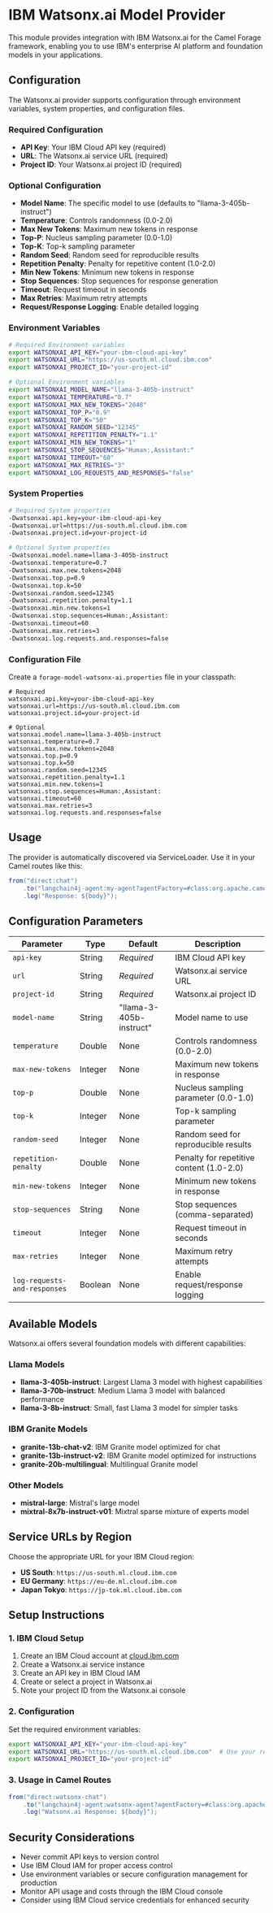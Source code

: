 # IBM Watsonx.ai Model Provider

This module provides integration with IBM Watsonx.ai for the Camel Forage framework, enabling you to use IBM's enterprise AI platform and foundation models in your applications.

## Configuration

The Watsonx.ai provider supports configuration through environment variables, system properties, and configuration files.

### Required Configuration

- **API Key**: Your IBM Cloud API key (required)
- **URL**: The Watsonx.ai service URL (required)
- **Project ID**: Your Watsonx.ai project ID (required)

### Optional Configuration

- **Model Name**: The specific model to use (defaults to "llama-3-405b-instruct")
- **Temperature**: Controls randomness (0.0-2.0)
- **Max New Tokens**: Maximum new tokens in response
- **Top-P**: Nucleus sampling parameter (0.0-1.0)
- **Top-K**: Top-k sampling parameter
- **Random Seed**: Random seed for reproducible results
- **Repetition Penalty**: Penalty for repetitive content (1.0-2.0)
- **Min New Tokens**: Minimum new tokens in response
- **Stop Sequences**: Stop sequences for response generation
- **Timeout**: Request timeout in seconds
- **Max Retries**: Maximum retry attempts
- **Request/Response Logging**: Enable detailed logging

### Environment Variables

```bash
# Required Environment variables
export WATSONXAI_API_KEY="your-ibm-cloud-api-key"
export WATSONXAI_URL="https://us-south.ml.cloud.ibm.com"
export WATSONXAI_PROJECT_ID="your-project-id"

# Optional Environment variables
export WATSONXAI_MODEL_NAME="llama-3-405b-instruct"
export WATSONXAI_TEMPERATURE="0.7"
export WATSONXAI_MAX_NEW_TOKENS="2048"
export WATSONXAI_TOP_P="0.9"
export WATSONXAI_TOP_K="50"
export WATSONXAI_RANDOM_SEED="12345"
export WATSONXAI_REPETITION_PENALTY="1.1"
export WATSONXAI_MIN_NEW_TOKENS="1"
export WATSONXAI_STOP_SEQUENCES="Human:,Assistant:"
export WATSONXAI_TIMEOUT="60"
export WATSONXAI_MAX_RETRIES="3"
export WATSONXAI_LOG_REQUESTS_AND_RESPONSES="false"
```

### System Properties

```bash
# Required System properties
-Dwatsonxai.api.key=your-ibm-cloud-api-key
-Dwatsonxai.url=https://us-south.ml.cloud.ibm.com
-Dwatsonxai.project.id=your-project-id

# Optional System properties
-Dwatsonxai.model.name=llama-3-405b-instruct
-Dwatsonxai.temperature=0.7
-Dwatsonxai.max.new.tokens=2048
-Dwatsonxai.top.p=0.9
-Dwatsonxai.top.k=50
-Dwatsonxai.random.seed=12345
-Dwatsonxai.repetition.penalty=1.1
-Dwatsonxai.min.new.tokens=1
-Dwatsonxai.stop.sequences=Human:,Assistant:
-Dwatsonxai.timeout=60
-Dwatsonxai.max.retries=3
-Dwatsonxai.log.requests.and.responses=false
```

### Configuration File

Create a `forage-model-watsonx-ai.properties` file in your classpath:

```properties
# Required
watsonxai.api.key=your-ibm-cloud-api-key
watsonxai.url=https://us-south.ml.cloud.ibm.com
watsonxai.project.id=your-project-id

# Optional
watsonxai.model.name=llama-3-405b-instruct
watsonxai.temperature=0.7
watsonxai.max.new.tokens=2048
watsonxai.top.p=0.9
watsonxai.top.k=50
watsonxai.random.seed=12345
watsonxai.repetition.penalty=1.1
watsonxai.min.new.tokens=1
watsonxai.stop.sequences=Human:,Assistant:
watsonxai.timeout=60
watsonxai.max.retries=3
watsonxai.log.requests.and.responses=false
```

## Usage

The provider is automatically discovered via ServiceLoader. Use it in your Camel routes like this:

```java
from("direct:chat")
    .to("langchain4j-agent:my-agent?agentFactory=#class:org.apache.camel.forage.agent.factory.DefaultAgentFactory")
    .log("Response: ${body}");
```

## Configuration Parameters

| Parameter | Type | Default | Description |
|-----------|------|---------|-------------|
| `api-key` | String | *Required* | IBM Cloud API key |
| `url` | String | *Required* | Watsonx.ai service URL |
| `project-id` | String | *Required* | Watsonx.ai project ID |
| `model-name` | String | "llama-3-405b-instruct" | Model name to use |
| `temperature` | Double | None | Controls randomness (0.0-2.0) |
| `max-new-tokens` | Integer | None | Maximum new tokens in response |
| `top-p` | Double | None | Nucleus sampling parameter (0.0-1.0) |
| `top-k` | Integer | None | Top-k sampling parameter |
| `random-seed` | Integer | None | Random seed for reproducible results |
| `repetition-penalty` | Double | None | Penalty for repetitive content (1.0-2.0) |
| `min-new-tokens` | Integer | None | Minimum new tokens in response |
| `stop-sequences` | String | None | Stop sequences (comma-separated) |
| `timeout` | Integer | None | Request timeout in seconds |
| `max-retries` | Integer | None | Maximum retry attempts |
| `log-requests-and-responses` | Boolean | None | Enable request/response logging |

## Available Models

Watsonx.ai offers several foundation models with different capabilities:

### Llama Models
- **llama-3-405b-instruct**: Largest Llama 3 model with highest capabilities
- **llama-3-70b-instruct**: Medium Llama 3 model with balanced performance
- **llama-3-8b-instruct**: Small, fast Llama 3 model for simpler tasks

### IBM Granite Models
- **granite-13b-chat-v2**: IBM Granite model optimized for chat
- **granite-13b-instruct-v2**: IBM Granite model optimized for instructions
- **granite-20b-multilingual**: Multilingual Granite model

### Other Models
- **mistral-large**: Mistral's large model
- **mixtral-8x7b-instruct-v01**: Mixtral sparse mixture of experts model

## Service URLs by Region

Choose the appropriate URL for your IBM Cloud region:

- **US South**: `https://us-south.ml.cloud.ibm.com`
- **EU Germany**: `https://eu-de.ml.cloud.ibm.com`
- **Japan Tokyo**: `https://jp-tok.ml.cloud.ibm.com`

## Setup Instructions

### 1. IBM Cloud Setup

1. Create an IBM Cloud account at [cloud.ibm.com](https://cloud.ibm.com)
2. Create a Watsonx.ai service instance
3. Create an API key in IBM Cloud IAM
4. Create or select a project in Watsonx.ai
5. Note your project ID from the Watsonx.ai console

### 2. Configuration

Set the required environment variables:

```bash
export WATSONXAI_API_KEY="your-ibm-cloud-api-key"
export WATSONXAI_URL="https://us-south.ml.cloud.ibm.com"  # Use your region
export WATSONXAI_PROJECT_ID="your-project-id"
```

### 3. Usage in Camel Routes

```java
from("direct:watsonx-chat")
    .to("langchain4j-agent:watsonx-agent?agentFactory=#class:org.apache.camel.forage.agent.factory.DefaultAgentFactory")
    .log("Watsonx.ai Response: ${body}");
```

## Security Considerations

- Never commit API keys to version control
- Use IBM Cloud IAM for proper access control
- Use environment variables or secure configuration management for production
- Monitor API usage and costs through the IBM Cloud console
- Consider using IBM Cloud service credentials for enhanced security